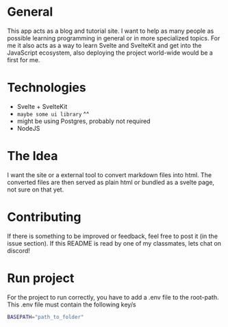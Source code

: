 # General

This app acts as a blog and tutorial site.
I want to help as many people as possible learning programming in general or in more specialized topics.
For me it also acts as a way to learn Svelte and SvelteKit and get into the JavaScript ecosystem, also deploying the project
world-wide would be a first for me.

# Technologies

- Svelte + SvelteKit
- `maybe some ui library` ^^
- might be using Postgres, probably not required
- NodeJS

# The Idea

I want the site or a external tool to convert markdown files into html. The converted files are then served as plain html or bundled
as a svelte page, not sure on that yet.

# Contributing

If there is something to be improved or feedback, feel free to post it (in the issue section).
If this README is read by one of my classmates, lets chat on discord!

# Run project

For the project to run correctly, you have to add a .env file to the root-path.
This .env file must contain the following key/s
```bash
BASEPATH="path_to_folder"
```
